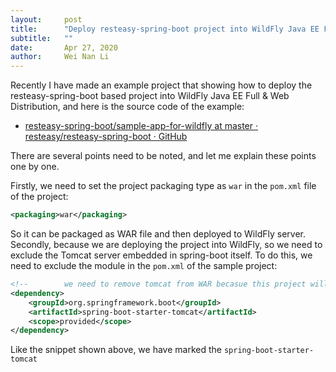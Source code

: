 ```yaml
---
layout:     post
title:      "Deploy resteasy-spring-boot project into WildFly Java EE Full & Web Distribution"
subtitle:   ""
date:       Apr 27, 2020
author:     Wei Nan Li
---
```


Recently I have made an example project that showing how to deploy the resteasy-spring-boot based project into WildFly Java EE Full & Web Distribution, and here is the source code of the example:

* [resteasy-spring-boot/sample-app-for-wildfly at master · resteasy/resteasy-spring-boot · GitHub](https://github.com/resteasy/resteasy-spring-boot/tree/master/sample-app-for-wildfly)

There are several points need to be noted, and let me explain these points one by one. 

Firstly, we need to set the project packaging type as `war` in the `pom.xml` file of the project:

```xml
<packaging>war</packaging>
```

So it can be packaged as WAR file and then deployed to WildFly server. Secondly, because we are deploying the project into WildFly, so we need to exclude the Tomcat server embedded in spring-boot itself. To do this, we need to exclude the module in the `pom.xml` of the sample project:

```xml
<!--        we need to remove tomcat from WAR becasue this project will be deployed to Wildfly-->
<dependency>
    <groupId>org.springframework.boot</groupId>
    <artifactId>spring-boot-starter-tomcat</artifactId>
    <scope>provided</scope>
</dependency>
``` 

Like the snippet shown above, we have marked the `spring-boot-starter-tomcat` 
